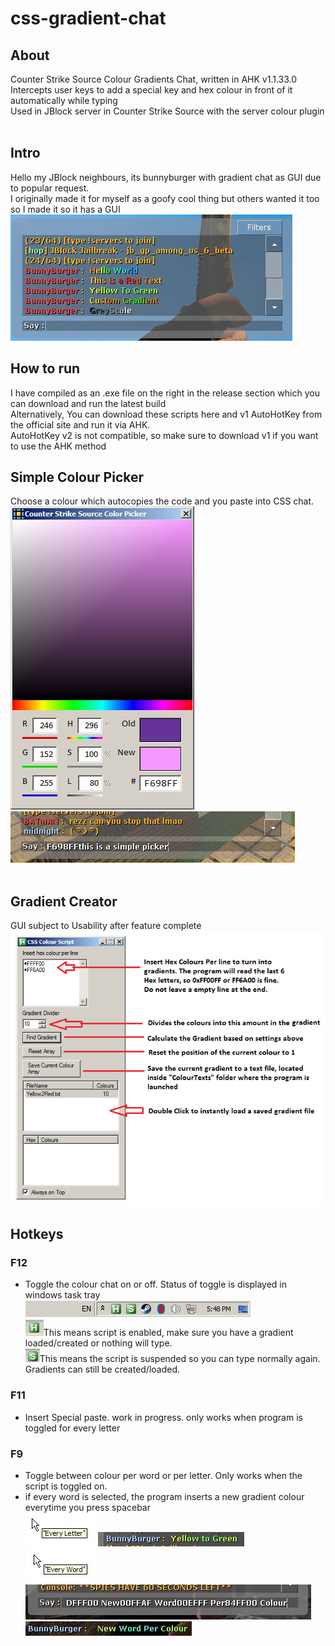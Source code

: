 # css-gradient-chat
## About
Counter Strike Source Colour Gradients Chat, written in AHK v1.1.33.0<br/>
Intercepts user keys to add a special key and hex colour in front of it automatically while typing<br/>
Used in JBlock server in Counter Strike Source with the server colour plugin<br/>
<br/>
## Intro
Hello my JBlock neighbours, its bunnyburger with gradient chat as GUI due to popular request.<br/>
I originally made it for myself as a goofy cool thing but others wanted it too so I made it so it has a GUI<br/>
![What is this](Git_ReadMeImages/readme_preview.jpg)<br/>
## How to run
I have compiled as an .exe file on the right in the release section which you can download and run the latest build<br/>
Alternatively, You can download these scripts here and v1 AutoHotKey from the official site and run it via AHK.<br/>
AutoHotKey v2 is not compatible, so make sure to download v1 if you want to use the AHK method<br/>
## Simple Colour Picker
Choose a colour which autocopies the code and you paste into CSS chat.<br/>
![What is this](Git_ReadMeImages/simplepicker.jpg)<br/>
![What is this](Git_ReadMeImages/simplepicker_example.jpg)<br/>
<br/>
## Gradient Creator<br/>
GUI subject to Usability after feature complete<br/>
![What is this](Git_ReadMeImages/gradient.png)<br/>
## Hotkeys<br/>
### **F12** <br/>
- Toggle the colour chat on or off. Status of toggle is displayed in windows task tray<br/>
 ![What is this](Git_ReadMeImages/taskbar.jpg)<br/>
 ![What is this](Git_ReadMeImages/enabled.jpg)This means script is enabled, make sure you have a gradient loaded/created or nothing will type.<br/>
 ![What is this](Git_ReadMeImages/suspended.jpg)This means the script is suspended so you can type normally again. Gradients can still be created/loaded.<br/>
###  **F11** <br/>
- Insert Special paste. work in progress. only works when program is toggled for every letter <br/>
###  **F9** <br/>
- Toggle between colour per word or per letter. Only works when the script is toggled on.<br/>
- if every word is selected, the program inserts a new gradient colour everytime you press spacebar<br/>
![What is this](Git_ReadMeImages/every_letter.jpg)
![What is this](Git_ReadMeImages/everyletter.jpg)<br/>
![What is this](Git_ReadMeImages/every_word.jpg)
![What is this](Git_ReadMeImages/perword.jpg)
![What is this](Git_ReadMeImages/perword2.jpg)
